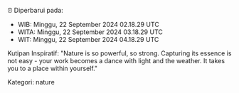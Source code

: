 ⏰ Diperbarui pada:
- WIB: Minggu, 22 September 2024 02.18.29 UTC
- WITA: Minggu, 22 September 2024 03.18.29 UTC
- WIT: Minggu, 22 September 2024 04.18.29 UTC

Kutipan Inspiratif:
"Nature is so powerful, so strong. Capturing its essence is not easy - your work becomes a dance with light and the weather. It takes you to a place within yourself."


Kategori: nature

